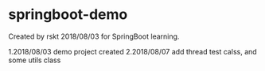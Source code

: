 # springboot-demo

Created by rskt 2018/08/03 for SpringBoot learning.

1.2018/08/03 demo project created
2.2018/08/07 add thread test calss, and some utils class
